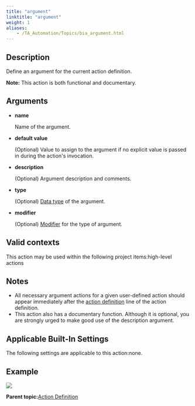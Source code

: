 ```yaml
--- 
title: "argument"
linktitle: "argument"
weight: 1
aliases: 
    - /TA_Automation/Topics/bia_argument.html
---
```


## Description

Define an argument for the current action definition.

**Note:** This action is both functional and documentary.

## Arguments

-   **name**

    Name of the argument.

-   **default value**

    \(Optional\) Value to assign to the argument if no explicit value is passed in during the action's invocation.

-   **description**

    \(Optional\) Argument description and comments.

-   **type**

    \(Optional\) [Data type](/reuse/reuse.Creating_and_using_actions_Arg_type.html#section.arg_types.types) of the argument.

-   **modifier**

    \(Optional\) [Modifier](/reuse/reuse.Creating_and_using_actions_Arg_type.html#sectiondiv.arg_type.value_set) for the type of argument.


## Valid contexts

This action may be used within the following project items:high-level actions

## Notes

-   All necessary argument actions for a given user-defined action should appear immediately after the [action definition](action_definition_1.html) line of the action definition.
-   This action also has a documentary function. Although it is optional, you are strongly urged to make good use of the description argument.

## Applicable Built-In Settings

The following settings are applicable to this action:none.

## Example

![](/images//Images/bia_argument_pgm.png)

**Parent topic:**[Action Definition](/TA_Automation/Topics/bia_Action_definition.html)

